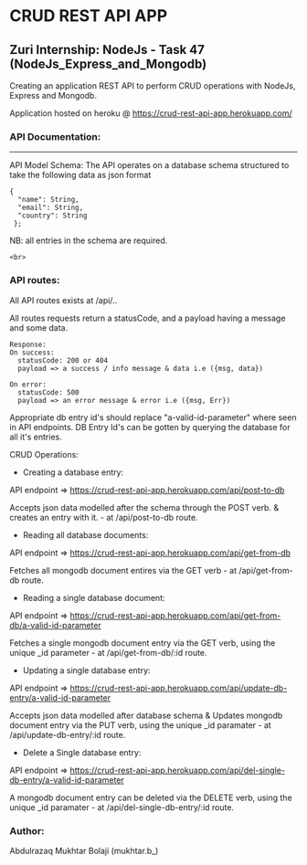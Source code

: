 # CRUD REST API APP
## Zuri Internship: NodeJs - Task 47 (NodeJs_Express_and_Mongodb)
 Creating an application REST API to perform CRUD operations with NodeJs, Express and Mongodb.
 
 Application hosted on heroku @ https://crud-rest-api-app.herokuapp.com/


### API Documentation:
------
 API Model Schema:
 The API operates on a database schema structured to take the following data as json format

    {
      "name": String,
      "email": String,
      "country": String
 	 };

NB: all entries in the schema are required.

    <br>
### API routes:
 All API routes exists at /api/..

 All routes requests return a statusCode, and a payload having a message and some data.
     
    Response:
    On success:
      statusCode: 200 or 404
      payload => a success / info message & data i.e ({msg, data})

    On error:
      statusCode: 500
      payload => an error message & error i.e ({msg, Err})

 Appropriate db entry id's should replace "a-valid-id-parameter" where seen in API endpoints.
 DB Entry Id's can be gotten by querying the database for all it's entries.

 CRUD Operations:


 - Creating a database entry:

  API endpoint => https://crud-rest-api-app.herokuapp.com/api/post-to-db
  
  Accepts json data modelled after the schema through the POST verb. & creates an entry with it. - at /api/post-to-db route.


 - Reading all database documents:

  API endpoint => https://crud-rest-api-app.herokuapp.com/api/get-from-db
  
  Fetches all mongodb document entires via the GET verb - at /api/get-from-db route.


 - Reading a single database document:

  API endpoint => https://crud-rest-api-app.herokuapp.com/api/get-from-db/a-valid-id-parameter
  
  Fetches a single mongodb document entry via the GET verb, using the unique _id parameter - at /api/get-from-db/:id route.


 - Updating a single database entry:

  API endpoint => https://crud-rest-api-app.herokuapp.com/api/update-db-entry/a-valid-id-parameter
  
  Accepts json data modelled after database schema & Updates mongodb document entry via the PUT verb, using the unique _id paramater - at /api/update-db-entry/:id route.


 - Delete a Single database entry:

  API endpoint => https://crud-rest-api-app.herokuapp.com/api/del-single-db-entry/a-valid-id-parameter
  
  A mongodb document entry can be deleted via the DELETE verb, using the unique _id paramater - at /api/del-single-db-entry/:id route.

  
### Author:
  Abdulrazaq Mukhtar Bolaji (mukhtar.b_)
  
  
  
  
  
  
  
  
  
  
  
  
  
  